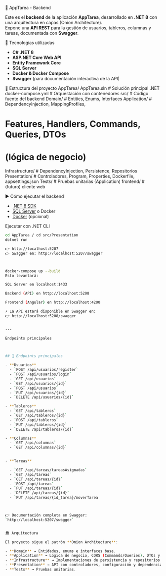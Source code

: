 📌 AppTarea - Backend

Este es el **backend** de la aplicación **AppTarea**, desarrollado en **.NET 8** con una arquitectura en capas (Onion Architecture).  
Expone una **API REST** para la gestión de usuarios, tableros, columnas y tareas, documentada con **Swagger**.



🚀 Tecnologías utilizadas
- **C# .NET 8**
- **ASP.NET Core Web API**
- **Entity Framework Core**
- **SQL Server** 
- **Docker & Docker Compose**
- **Swagger** (para documentación interactiva de la API)



📂 Estructura del proyecto
AppTarea/
AppTarea.sln # Solución principal .NET
docker-compose.yml # Orquestación con contenedores
src/ # Código fuente del backend
Domain/ # Entities, Enums, Interfaces
 Application/ # DependencyInjection, MappingProfiles,
  # Features, Handlers, Commands, Queries, DTOs
  # (lógica de negocio)
Infrastructure/ # DependencyInjection, Persistence, Repositorios
 Presentation/ # Controladores, Program, Properties, Dockerfile, appsettings.json
 Tests/ # Pruebas unitarias (Application)
  frontend/ # (futuro) cliente web


 ▶️ Cómo ejecutar el backend


- [.NET 8 SDK](https://dotnet.microsoft.com/en-us/download)
- [SQL Server](https://www.microsoft.com/en-us/sql-server) o Docker
- [Docker](https://www.docker.com/) (opcional)

 Ejecutar con .NET CLI
```bash
cd AppTarea / cd src/Presentation
dotnet run

👉 http://localhost:5207
👉 Swagger en: http://localhost:5207/swagger



docker-compose up --build
Esto levantará:

SQL Server en localhost:1433

Backend (API) en http://localhost:5208

Frontend (Angular) en http://localhost:4200

⚡ La API estará disponible en Swagger en:
👉 http://localhost:5208/swagger


---

Endpoints principales
 


## 📖 Endpoints principales

- **Usuarios**
  - `POST /api/usuarios/register`
  - `POST /api/usuarios/login`
  - `GET /api/usuarios`
  - `GET /api/usuarios/{id}`
  - `POST /api/usuarios`
  - `PUT /api/usuarios/{id}`
  - `DELETE /api/usuarios/{id}`

- **Tableros**
  - `GET /api/tableros`
  - `GET /api/tableros/{id}`
  - `POST /api/tableros`
  - `PUT /api/tableros/{id}`
  - `DELETE /api/tableros/{id}`

- **Columnas**
  - `GET /api/columnas`
  - `GET /api/columnas/{id}`
  

- **Tareas**

  - `GET /api/tareas/tareasAsignadas`
  - `GET /api/tareas`
  - `GET /api/tareas/{id}`
  - `POST /api/tareas`
  - `PUT /api/tareas/{id}`
  - `DELETE /api/tareas/{id}`
  - `PUT /api/tareas/{id_tarea}/moverTarea



👉 Documentación completa en Swagger:  
`http://localhost:5207/swagger`


🏛️ Arquitectura

El proyecto sigue el patrón **Onion Architecture**:

- **Domain** → Entidades, enums e interfaces base.  
- **Application** → Lógica de negocio, CQRS (Commands/Queries), DTOs y mapeos.  
- **Infrastructure** → Implementaciones de persistencia y repositorios.  
- **Presentation** → API con controladores, configuración y dependencias.  
- **Tests** → Pruebas unitarias.  

